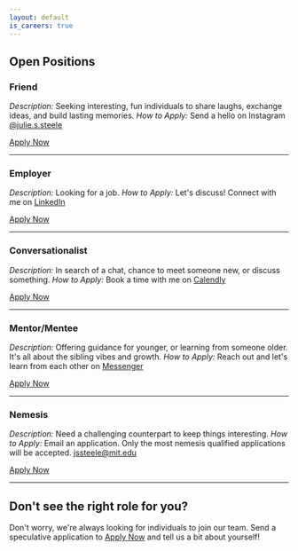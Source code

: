 ```yaml
---
layout: default
is_careers: true
---
```


## Open Positions

### Friend
*Description:* Seeking interesting, fun individuals to share laughs, exchange ideas, and build lasting memories.
*How to Apply:* Send a hello on Instagram [@julie.s.steele](https://www.instagram.com/julie.s.steele/?hl=en)

[Apply Now](https://www.instagram.com/julie.s.steele/?hl=en)

---

### Employer
*Description:* Looking for a job.
*How to Apply:* Let's discuss! Connect with me on [LinkedIn](https://www.linkedin.com/in/julie-s-steele/)

[Apply Now](https://www.linkedin.com/in/julie-s-steele/)

---

### Conversationalist
*Description:* In search of a chat, chance to meet someone new, or discuss something. 
*How to Apply:* Book a time with me on [Calendly](https://calendly.com/app/scheduled_events/user/me)

[Apply Now](https://calendly.com/app/scheduled_events/user/me)

---

### Mentor/Mentee
*Description:* Offering guidance for younger, or learning from someone older. It's all about the sibling vibes and growth.
*How to Apply:* Reach out and let's learn from each other on [Messenger](https://www.messenger.com/t/julie.sher.steele)

[Apply Now](https://www.messenger.com/t/julie.sher.steele)

---

### Nemesis
*Description:* Need a challenging counterpart to keep things interesting. 
*How to Apply:* Email an application. Only the most nemesis qualified applications will be accepted. [jssteele@mit.edu](mailto:jssteele@mit.edu)

[Apply Now](mailto:jssteele@mit.edu)

---

## Don't see the right role for you?

Don't worry, we're always looking for individuals to join our team. Send a speculative application to [Apply Now](https://www.messenger.com/t/julie.sher.steele) and tell us a bit about yourself!
